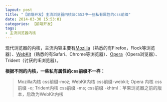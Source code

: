 ```yaml
---
layout: post
title: "【前端开发】主流浏览器内核及CSS3中一些私有属性的css前缀"
date: 2014-03-30 15:53:01
categories: 【前端开发】
tags:
- 主流浏览器内核
---
```

现代浏览器的内核，主流内容主要有[Mozilla](http://www.mozilla.org/)（熟悉的有Firefox，Flock等浏览器）、[WebKit](http://www.webkit.org/)（熟悉的有Safari、Chrome等浏览器）、[Opera](http://www.opera.com/)（Opera浏览器）、Trident（讨厌的IE浏览器）。  

**根据不同的内核，一些私有属性的css前缀不一样：**  

>Mozilla内核		css前缀-moz;
>WebKit内核		css前缀-webkit;
>Opera 内核		css前缀 -o;
>Trident内核		css前缀 -ms;
>				     css前缀 -khtml：苹果浏览器之前的版本，后改为WebKit内核